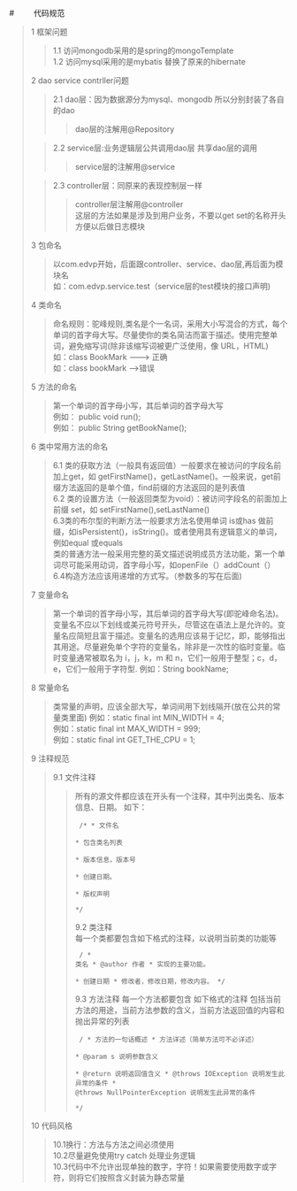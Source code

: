 #&nbsp;&nbsp;&nbsp;&nbsp;&nbsp;&nbsp;&nbsp;&nbsp;&nbsp;代码规范
>1   框架问题
>>1.1 访问mongodb采用的是spring的mongoTemplate<br>
>>1.2 访问mysql采用的是mybatis 替换了原来的hibernate<br>
>
>2   dao service contrller问题<br>
>>2.1 dao层：因为数据源分为mysql、mongodb 所以分别封装了各自的dao<br>
>>>  dao层的注解用@Repository<br>
>
>>2.2 service层:业务逻辑层公共调用dao层 共享dao层的调用<br>
>>> service层的注解用@service<br>
>
>>2.3 controller层：同原来的表现控制层一样<br>
>>> controller层注解用@controller<br>
>>> 这层的方法如果是涉及到用户业务，不要以get set的名称开头 方便以后做日志模块
>
>3  包命名
>>以com.edvp开始，后面跟controller、service、dao层,再后面为模块名<br>
如：com.edvp.service.test（service层的test模块的接口声明)<br>
>
>4  类命名
>>命名规则：驼峰规则,类名是个一名词，采用大小写混合的方式，每个单词的首字母大写。尽量使你的类名简洁而富于描述。使用完整单词，避免缩写词(除非该缩写词被更广泛使用，像 URL，HTML)<br>
>>如：class BookMark ---> 正确<br>
>>如：class bookMark -->错误<br>
>
>5  方法的命名
>>第一个单词的首字母小写，其后单词的首字母大写 <br>
>>例如： public void run();<br> 
>>例如： public String getBookName(); <br>
>
>6 类中常用方法的命名
>>6.1 类的获取方法（一般具有返回值）一般要求在被访问的字段名前加上get，如 getFirstName()，getLastName()。一般来说，get前缀方法返回的是单个值，find前缀的方法返回的是列表值<br>
>>6.2 类的设置方法（一般返回类型为void）：被访问字段名的前面加上前缀 set，如 setFirstName(),setLastName()<br>
>>6.3类的布尔型的判断方法一般要求方法名使用单词 is或has 做前缀，如isPersistent()，isString()。或者使用具有逻辑意义的单词，例如equal 或equals<br>
>>类的普通方法一般采用完整的英文描述说明成员方法功能，第一个单词尽可能采用动词，首字母小写，如openFile（）addCount（）<br>
>>6.4构造方法应该用递增的方式写。（参数多的写在后面)<br>
>
>7 变量命名
>>第一个单词的首字母小写，其后单词的首字母大写(即驼峰命名法)。变量名不应以下划线或美元符号开头，尽管这在语法上是允许的。变量名应简短且富于描述。变量名的选用应该易于记忆，即，能够指出其用途。尽量避免单个字符的变量名，除非是一次性的临时变量。临时变量通常被取名为 i，j，k，m 和 n，它们一般用于整型；c，d，e，它们一般用于字符型.
例如：String bookName;<br>
>
>8 常量命名
>>类常量的声明，应该全部大写，单词间用下划线隔开(放在公共的常量类里面)
例如：static final int MIN_WIDTH = 4;  
例如：static final int MAX_WIDTH = 999;  
例如：static final int GET_THE_CPU = 1;<br>
>
>9 注释规范
>>9.1 文件注释
>>>所有的源文件都应该在开头有一个注释，其中列出类名、版本信息、日期。 如下：
	<pre><code>
	/* 
 	  * 文件名     
  	  * 包含类名列表    
  	  * 版本信息，版本号    
  	  * 创建日期。    
  	  * 版权声明    
	*/ 
	</code></pre>
>>9.2 类注释<br>
>>>每一个类都要包含如下格式的注释，以说明当前类的功能等
	<pre><code>
	/
 	* 类名 
 	* @author 作者 
 	* 实现的主要功能。  
 	* 创建日期 
 	* 修改者，修改日期，修改内容。 
	*/
	</code></pre>
>>9.3 方法注释
>>> 每一个方法都要包含 如下格式的注释 包括当前方法的用途，当前方法参数的含义，当前方法返回值的内容和抛出异常的列表
	<pre><code>
	/
  	* 方法的一句话概述 
  	* 方法详述（简单方法可不必详述）   
  	* @param s 说明参数含义   
  	* @return 说明返回值含义 
  	* @throws IOException 说明发生此异常的条件 
  	* @throws NullPointerException 说明发生此异常的条件  
 	*/
	</code></pre>
>
>10 代码风格
>>10.1换行：方法与方法之间必须使用<br>
>>10.2尽量避免使用try catch 处理业务逻辑<br>
>>10.3代码中不允许出现单独的数字，字符！如果需要使用数字或字符，则将它们按照含义封装为静态常量<br>
